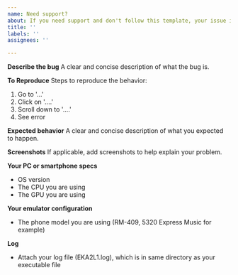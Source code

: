 ```yaml
---
name: Need support?
about: If you need support and don't follow this template, your issue is gonna be closed. Advise to go to Discord, unless you have limited access.
title: ''
labels: ''
assignees: ''

---
```


**Describe the bug**
A clear and concise description of what the bug is.

**To Reproduce**
Steps to reproduce the behavior:
1. Go to '...'
2. Click on '....'
3. Scroll down to '....'
4. See error

**Expected behavior**
A clear and concise description of what you expected to happen.

**Screenshots**
If applicable, add screenshots to help explain your problem.

**Your PC or smartphone specs**
- OS version
- The CPU you are using
- The GPU you are using

**Your emulator configuration**
- The phone model you are using (RM-409, 5320 Express Music for example)

**Log**
- Attach your log file (EKA2L1.log), which is in same directory as your executable file
